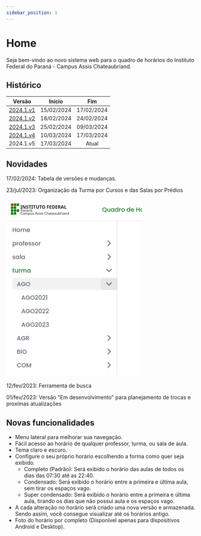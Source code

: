 ```yaml
---
sidebar_position: 1
---
```


# Home

<p>
  Seja bem-vindo ao novo sistema web para o quadro de horários do Instituto Federal do Paraná - Campus Assis Chateaubriand. 
</p>

## Histórico

| Versão    |   Início   |     Fim    |
|-----------|:----------:|:----------:|
| [2024.1.v1](/docs/2024.1.1/intro) | 15/02/2024 | 17/02/2024 |
| [2024.1.v2](/docs/2024.1.2/intro) | 18/02/2024 | 24/02/2024 |
| [2024.1.v3](/docs/2024.1.3/intro) | 25/02/2024 | 09/03/2024 |
| [2024.1.v4](/docs/2024.1.4/intro) | 10/03/2024 | 17/03/2024 |
| 2024.1.v5 | 17/03/2024 | Atual |


## Novidades

17/02/2024: Tabela de versões e mudanças.

23/jul/2023: Organização da Turma por Cursos e das Salas por Prédios

![novidade_menu_grupo](./assets/novidade_menu_grupo.png)

12/fev/2023: Ferramenta de busca

01/fev/2023: Versão "Em desenvolvimento" para planejamento de trocas e proxímas atualizações

## Novas funcionalidades


- Menu lateral para melhorar sua navegação.
- Fácil acesso ao horário de qualquer professor, turma, ou sala de aula.
- Tema claro e escuro.
- Configure o seu próprio horário escolhendo a forma como quer seja exibido.
  - Completo (Padrão): Será exibido o horário das aulas de todos os dias das 07:30 até as 22:40.
  - Condensado: Será exibido o horário entre a primeira e última aula, sem tirar os espaços vago.
  - Super condensado: Será exibido o horário entre a primeira e última aula, tirando os dias que não possui aula e os espaços vago.
- A cada alteração no horário será criado uma nova versão e armazenada. Sendo assim, você consegue visualizar até os horários antigo.
- Foto do horário por completo (Disponível apenas para dispositivos Android e Desktop).
